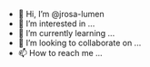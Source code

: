 - 👋 Hi, I’m @jrosa-lumen
- 👀 I’m interested in ...
- 🌱 I’m currently learning ...
- 💞️ I’m looking to collaborate on ...
- 📫 How to reach me ...

<!---
jrosa-lumen/jrosa-lumen is a ✨ special ✨ repository because its `README.md` (this file) appears on your GitHub profile.
You can click the Preview link to take a look at your changes.
--->
